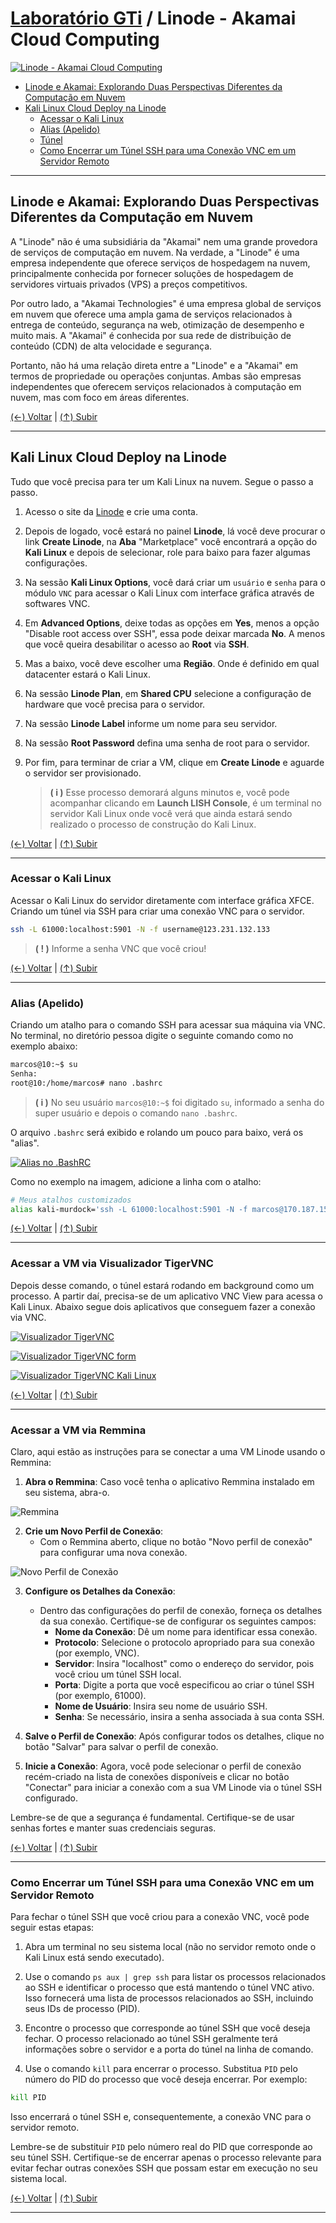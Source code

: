# [Laboratório GTi](https://github.com/systemboys/GTi_Laboratory#laborat%C3%B3rio-gti "Laboratório GTi") / Linode - Akamai Cloud Computing

[![Linode - Akamai Cloud Computing](https://github.com/systemboys/GTi_Laboratory/blob/main/Computa%C3%A7%C3%A3o%20em%20Nuvens/Linode%20-%20Akamai%20Cloud%20Computing/images/linode.png?raw=true "Linode - Akamai Cloud Computing")](https://github.com/systemboys/GTi_Laboratory/blob/main/Computa%C3%A7%C3%A3o%20em%20Nuvens/Linode%20-%20Akamai%20Cloud%20Computing/images/linode.png?raw=true "Linode - Akamai Cloud Computing")

- [Linode e Akamai: Explorando Duas Perspectivas Diferentes da Computação em Nuvem](#linode-e-akamai-explorando-duas-perspectivas-diferentes-da-computa%C3%A7%C3%A3o-em-nuvem "Linode e Akamai: Explorando Duas Perspectivas Diferentes da Computação em Nuvem")
- [Kali Linux Cloud Deploy na Linode](#kali-linux-cloud-deploy-na-linode "Kali Linux Cloud Deploy na Linode")
   - [Acessar o Kali Linux](#acessar-o-kali-linux "Acessar o Kali Linux")
   - [Alias (Apelido)](#alias-apelido "Alias (Apelido)")
   - [Túnel](#t%C3%BAnel "Túnel")
   - [Como Encerrar um Túnel SSH para uma Conexão VNC em um Servidor Remoto](#como-encerrar-um-t%C3%BAnel-ssh-para-uma-conex%C3%A3o-vnc-em-um-servidor-remoto "Como Encerrar um Túnel SSH para uma Conexão VNC em um Servidor Remoto")

---

## Linode e Akamai: Explorando Duas Perspectivas Diferentes da Computação em Nuvem

A "Linode" não é uma subsidiária da "Akamai" nem uma grande provedora de serviços de computação em nuvem. Na verdade, a "Linode" é uma empresa independente que oferece serviços de hospedagem na nuvem, principalmente conhecida por fornecer soluções de hospedagem de servidores virtuais privados (VPS) a preços competitivos.

Por outro lado, a "Akamai Technologies" é uma empresa global de serviços em nuvem que oferece uma ampla gama de serviços relacionados à entrega de conteúdo, segurança na web, otimização de desempenho e muito mais. A "Akamai" é conhecida por sua rede de distribuição de conteúdo (CDN) de alta velocidade e segurança.

Portanto, não há uma relação direta entre a "Linode" e a "Akamai" em termos de propriedade ou operações conjuntas. Ambas são empresas independentes que oferecem serviços relacionados à computação em nuvem, mas com foco em áreas diferentes.

[(&larr;) Voltar](https://github.com/systemboys/GTi_Laboratory#laborat%C3%B3rio-gti "Voltar ao Sumário") | 
[(&uarr;) Subir](#laborat%C3%B3rio-gti--linode---akamai-cloud-computing "Subir para o topo")

---

## Kali Linux Cloud Deploy na Linode

Tudo que você precisa para ter um Kali Linux na nuvem. Segue o passo a passo.

1. Acesso o site da [Linode](https://linode.com "Acesse o Linode.com") e crie uma conta.

2. Depois de logado, você estará no painel **Linode**, lá você deve procurar o link **Create Linode**, na **Aba** "Marketplace" você encontrará a opção do **Kali Linux** e depois de selecionar, role para baixo para fazer algumas configurações.

3. Na sessão **Kali Linux Options**, você dará criar um `usuário` e `senha` para o módulo `VNC` para acessar o Kali Linux com interface gráfica através de softwares VNC.

4. Em **Advanced Options**, deixe todas as opções em **Yes**, menos a opção "Disable root access over SSH", essa pode deixar marcada **No**. A menos que você queira desabilitar o acesso ao **Root** via **SSH**.

5. Mas a baixo, você deve escolher uma **Região**. Onde é definido em qual datacenter estará o Kali Linux.

6. Na sessão **Linode Plan**, em **Shared CPU** selecione a configuração de hardware que você precisa para o servidor.

7. Na sessão **Linode Label** informe um nome para seu servidor.

8. Na sessão **Root Password** defina uma senha de root para o servidor.

9. Por fim, para terminar de criar a VM, clique em **Create Linode** e aguarde o servidor ser provisionado.

   >  **( i )** Esse processo demorará alguns minutos e, você pode acompanhar clicando em **Launch LISH Console**, é um terminal no servidor Kali Linux onde você verá que ainda estará sendo realizado o processo de construção do Kali Linux.

[(&larr;) Voltar](https://github.com/systemboys/GTi_Laboratory#laborat%C3%B3rio-gti "Voltar ao Sumário") | 
[(&uarr;) Subir](#laborat%C3%B3rio-gti--linode---akamai-cloud-computing "Subir para o topo")

---

### Acessar o Kali Linux

Acessar o Kali Linux do servidor diretamente com interface gráfica XFCE. Criando um túnel via SSH para criar uma conexão VNC para o servidor.

```bash
ssh -L 61000:localhost:5901 -N -f username@123.231.132.133
```

> **( ! )** Informe a senha VNC que você criou!

[(&larr;) Voltar](https://github.com/systemboys/GTi_Laboratory#laborat%C3%B3rio-gti "Voltar ao Sumário") | 
[(&uarr;) Subir](#laborat%C3%B3rio-gti--linode---akamai-cloud-computing "Subir para o topo")

---

### Alias (Apelido)

Criando um atalho para o comando SSH para acessar sua máquina via VNC.
No terminal, no diretório pessoa digite o seguinte comando como no exemplo abaixo:

```bash
marcos@10:~$ su
Senha: 
root@10:/home/marcos# nano .bashrc
```

> **( i )** No seu usuário `marcos@10:~$` foi digitado `su`, informado a senha do super usuário e depois o comando `nano .bashrc`.

O arquivo `.bashrc` será exibido e rolando um pouco para baixo, verá os "alias".

[![Alias no .BashRC](https://github.com/systemboys/GTi_Laboratory/blob/main/Computa%C3%A7%C3%A3o%20em%20Nuvens/Linode%20-%20Akamai%20Cloud%20Computing/images/Alias-BashRC.png?raw=true "Alias no .BashRC")](https://github.com/systemboys/GTi_Laboratory/blob/main/Computa%C3%A7%C3%A3o%20em%20Nuvens/Linode%20-%20Akamai%20Cloud%20Computing/images/Alias-BashRC.png?raw=true "Alias no .BashRC")

Como no exemplo na imagem, adicione a linha com o atalho:

```bash
# Meus atalhos customizados
alias kali-murdock='ssh -L 61000:localhost:5901 -N -f marcos@170.187.154.205'
```

[(&larr;) Voltar](https://github.com/systemboys/GTi_Laboratory#laborat%C3%B3rio-gti "Voltar ao Sumário") | 
[(&uarr;) Subir](#laborat%C3%B3rio-gti--linode---akamai-cloud-computing "Subir para o topo")

---

### Acessar a VM via Visualizador TigerVNC

Depois desse comando, o túnel estará rodando em background como um processo. A partir daí, precisa-se de um aplicativo VNC View para acessa o Kali Linux. Abaixo segue dois aplicativos que conseguem fazer a conexão via VNC.

[![Visualizador TigerVNC](https://github.com/systemboys/GTi_Laboratory/blob/main/Computa%C3%A7%C3%A3o%20em%20Nuvens/Linode%20-%20Akamai%20Cloud%20Computing/images/Visualizador_TigerVNC_logo.png?raw=true "Visualizador TigerVNC")](https://github.com/systemboys/GTi_Laboratory/blob/main/Computa%C3%A7%C3%A3o%20em%20Nuvens/Linode%20-%20Akamai%20Cloud%20Computing/images/Visualizador_TigerVNC_logo.png?raw=true "Visualizador TigerVNC")

[![Visualizador TigerVNC form](https://github.com/systemboys/GTi_Laboratory/blob/main/Computa%C3%A7%C3%A3o%20em%20Nuvens/Linode%20-%20Akamai%20Cloud%20Computing/images/Visualizador_TigerVNC_form.png?raw=true "Visualizador TigerVNC form")](https://github.com/systemboys/GTi_Laboratory/blob/main/Computa%C3%A7%C3%A3o%20em%20Nuvens/Linode%20-%20Akamai%20Cloud%20Computing/images/Visualizador_TigerVNC_form.png?raw=true "Visualizador TigerVNC form")

[![Visualizador TigerVNC Kali Linux](https://github.com/systemboys/GTi_Laboratory/blob/main/Computa%C3%A7%C3%A3o%20em%20Nuvens/Linode%20-%20Akamai%20Cloud%20Computing/images/Visualizador_TigerVNC_Kali_Linux.png?raw=true "Visualizador TigerVNC Kali Linux")](https://github.com/systemboys/GTi_Laboratory/blob/main/Computa%C3%A7%C3%A3o%20em%20Nuvens/Linode%20-%20Akamai%20Cloud%20Computing/images/Visualizador_TigerVNC_Kali_Linux.png?raw=true "Visualizador TigerVNC Kali Linux")

[(&larr;) Voltar](https://github.com/systemboys/GTi_Laboratory#laborat%C3%B3rio-gti "Voltar ao Sumário") | 
[(&uarr;) Subir](#laborat%C3%B3rio-gti--linode---akamai-cloud-computing "Subir para o topo")

---

### Acessar a VM via Remmina

Claro, aqui estão as instruções para se conectar a uma VM Linode usando o Remmina:

1. **Abra o Remmina**: Caso você tenha o aplicativo Remmina instalado em seu sistema, abra-o.

![Remmina](https://github.com/systemboys/GTi_Laboratory/blob/main/Computa%C3%A7%C3%A3o%20em%20Nuvens/Linode%20-%20Akamai%20Cloud%20Computing/images/Remmina_1.png?raw=true)

2. **Crie um Novo Perfil de Conexão**:
   - Com o Remmina aberto, clique no botão "Novo perfil de conexão" para configurar uma nova conexão.

![Novo Perfil de Conexão](https://github.com/systemboys/GTi_Laboratory/blob/main/Computa%C3%A7%C3%A3o%20em%20Nuvens/Linode%20-%20Akamai%20Cloud%20Computing/images/Remmina_2.png?raw=true)

3. **Configure os Detalhes da Conexão**:
   - Dentro das configurações do perfil de conexão, forneça os detalhes da sua conexão. Certifique-se de configurar os seguintes campos:
     - **Nome da Conexão**: Dê um nome para identificar essa conexão.
     - **Protocolo**: Selecione o protocolo apropriado para sua conexão (por exemplo, VNC).
     - **Servidor**: Insira "localhost" como o endereço do servidor, pois você criou um túnel SSH local.
     - **Porta**: Digite a porta que você especificou ao criar o túnel SSH (por exemplo, 61000).
     - **Nome de Usuário**: Insira seu nome de usuário SSH.
     - **Senha**: Se necessário, insira a senha associada à sua conta SSH.

4. **Salve o Perfil de Conexão**: Após configurar todos os detalhes, clique no botão "Salvar" para salvar o perfil de conexão.

5. **Inicie a Conexão**: Agora, você pode selecionar o perfil de conexão recém-criado na lista de conexões disponíveis e clicar no botão "Conectar" para iniciar a conexão com a sua VM Linode via o túnel SSH configurado.

Lembre-se de que a segurança é fundamental. Certifique-se de usar senhas fortes e manter suas credenciais seguras.

[(&larr;) Voltar](https://github.com/systemboys/GTi_Laboratory#laborat%C3%B3rio-gti "Voltar ao Sumário") | 
[(&uarr;) Subir](#laborat%C3%B3rio-gti--linode---akamai-cloud-computing "Subir para o topo")

---

### Como Encerrar um Túnel SSH para uma Conexão VNC em um Servidor Remoto

Para fechar o túnel SSH que você criou para a conexão VNC, você pode seguir estas etapas:

1. Abra um terminal no seu sistema local (não no servidor remoto onde o Kali Linux está sendo executado).

2. Use o comando `ps aux | grep ssh` para listar os processos relacionados ao SSH e identificar o processo que está mantendo o túnel VNC ativo. Isso fornecerá uma lista de processos relacionados ao SSH, incluindo seus IDs de processo (PID).

3. Encontre o processo que corresponde ao túnel SSH que você deseja fechar. O processo relacionado ao túnel SSH geralmente terá informações sobre o servidor e a porta do túnel na linha de comando.

4. Use o comando `kill` para encerrar o processo. Substitua `PID` pelo número do PID do processo que você deseja encerrar. Por exemplo:

```bash
kill PID
```

Isso encerrará o túnel SSH e, consequentemente, a conexão VNC para o servidor remoto.

Lembre-se de substituir `PID` pelo número real do PID que corresponde ao seu túnel SSH. Certifique-se de encerrar apenas o processo relevante para evitar fechar outras conexões SSH que possam estar em execução no seu sistema local.

[(&larr;) Voltar](https://github.com/systemboys/GTi_Laboratory#laborat%C3%B3rio-gti "Voltar ao Sumário") | 
[(&uarr;) Subir](#laborat%C3%B3rio-gti--linode---akamai-cloud-computing "Subir para o topo")

---

